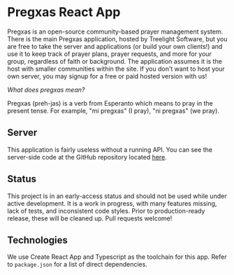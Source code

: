 # Pregxas React App

Pregxas is an open-source community-based prayer management system. There is the main Pregxas application, hosted by Treelight Software, but you are free to take the server and applications (or build your own clients!) and use it to keep track of prayer plans, prayer requests, and more for your group, regardless of faith or background. The application assumes it is the host with smaller communities within the site. If you don't want to host your own server, you may signup for a free or paid hosted version with us!

*What does pregxas mean?*

Pregxas (preh-jas) is a verb from Esperanto which means to pray in the present tense. For example, "mi pregxas" (I pray), "ni pregxas" (we pray).

## Server

This application is fairly useless without a running API. You can see the server-side code at the GitHub repository located [here](https://github.com/TreelightSoftware/pregxas-api).

## Status

This project is in an early-access status and should not be used while under active development. It is a work in progress, with many features missing, lack of tests, and inconsistent code styles. Prior to production-ready release, these will be cleaned up. Pull requests welcome!

## Technologies

We use Create React App and Typescript as the toolchain for this app. Refer to `package.json` for a list of direct dependencies.
